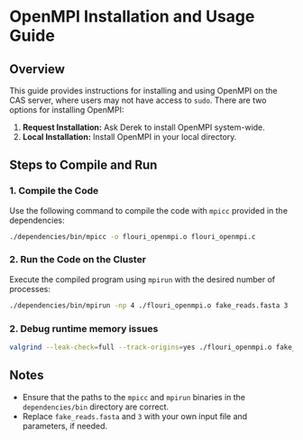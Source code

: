 
# OpenMPI Installation and Usage Guide

## Overview  
This guide provides instructions for installing and using OpenMPI on the CAS server, where users may not have access to `sudo`. There are two options for installing OpenMPI:  

1. **Request Installation:** Ask Derek to install OpenMPI system-wide.  
2. **Local Installation:** Install OpenMPI in your local directory.  

## Steps to Compile and Run  

### 1. Compile the Code  
Use the following command to compile the code with `mpicc` provided in the dependencies:  
```bash
./dependencies/bin/mpicc -o flouri_openmpi.o flouri_openmpi.c
```  

### 2. Run the Code on the Cluster  
Execute the compiled program using `mpirun` with the desired number of processes:  
```bash
./dependencies/bin/mpirun -np 4 ./flouri_openmpi.o fake_reads.fasta 3
```  
### 2. Debug runtime memory issues

```bash
valgrind --leak-check=full --track-origins=yes ./flouri_openmpi.o fake_reads.fasta 3
```

## Notes  
- Ensure that the paths to the `mpicc` and `mpirun` binaries in the `dependencies/bin` directory are correct.  
- Replace `fake_reads.fasta` and `3` with your own input file and parameters, if needed.  
